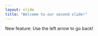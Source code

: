 ```yaml
---
layout: slide
title: "Welcome to our second slide!"
---
```

New feature:
Use the left arrow to go back!
